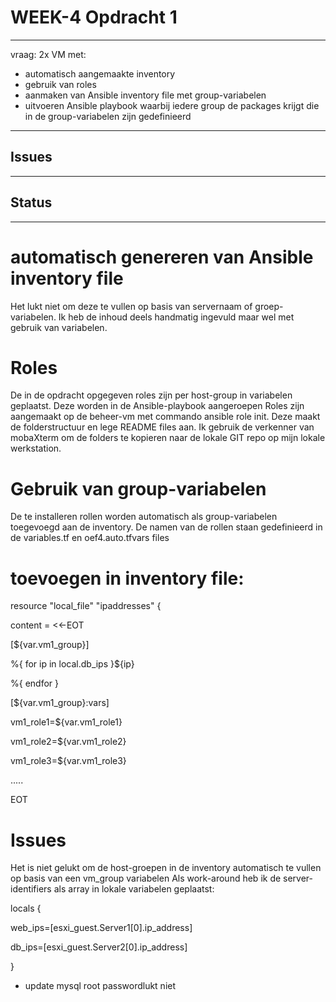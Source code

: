 #  WEEK-4 Opdracht 1
----

vraag: 2x VM met:
- automatisch aangemaakte inventory
- gebruik van roles
- aanmaken van Ansible inventory file met group-variabelen
- uitvoeren Ansible playbook waarbij iedere group de packages krijgt die in de group-variabelen zijn gedefinieerd

----
## Issues

----
## Status

----
# automatisch genereren van Ansible inventory file
Het lukt niet om deze te vullen op basis van servernaam of groep-variabelen. Ik heb de inhoud deels handmatig ingevuld maar wel met gebruik van variabelen. 

# Roles
De in de opdracht opgegeven roles zijn per host-group in variabelen geplaatst. Deze worden in de Ansible-playbook aangeroepen
Roles zijn aangemaakt op de beheer-vm met commando ansible role init. Deze maakt de folderstructuur en lege README files aan. Ik gebruik de verkenner van mobaXterm om de folders te kopieren naar de lokale GIT repo op mijn lokale werkstation.

# Gebruik van group-variabelen
De te installeren rollen worden automatisch als group-variabelen toegevoegd aan de inventory. De namen van de rollen staan gedefinieerd in de variables.tf en oef4.auto.tfvars files

# toevoegen in inventory file: 

resource "local_file" "ipaddresses" {

   content = <<-EOT
   
   [${var.vm1_group}]
   
   %{ for ip in local.db_ips }${ip}
   
   %{ endfor }
   
   [${var.vm1_group}:vars]
   
   vm1_role1=${var.vm1_role1}
   
   vm1_role2=${var.vm1_role2}
   
   vm1_role3=${var.vm1_role3}

   .....
   
   EOT

# Issues
Het is niet gelukt om de host-groepen in de inventory automatisch te vullen op basis van een vm_group variabelen
Als work-around heb ik de server-identifiers als array in lokale variabelen geplaatst:

locals {

  web_ips=[esxi_guest.Server1[0].ip_address]
  
  db_ips=[esxi_guest.Server2[0].ip_address]
  
}

- update mysql root passwordlukt niet 
